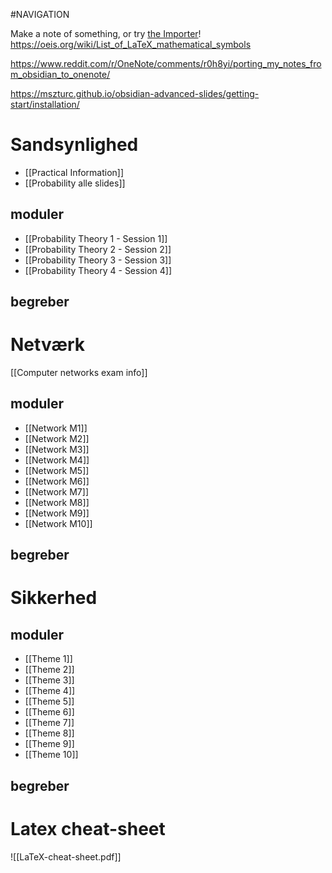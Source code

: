 #NAVIGATION

Make a note of something, or try [the Importer](https://help.obsidian.md/Plugins/Importer)!
https://oeis.org/wiki/List_of_LaTeX_mathematical_symbols

https://www.reddit.com/r/OneNote/comments/r0h8yi/porting_my_notes_from_obsidian_to_onenote/


https://mszturc.github.io/obsidian-advanced-slides/getting-start/installation/

# Sandsynlighed

- [[Practical Information]]
- [[Probability alle slides]]
## moduler
- [[Probability Theory 1 - Session 1]]
- [[Probability Theory 2 - Session 2]]
- [[Probability Theory 3 - Session 3]]
- [[Probability Theory 4 - Session 4]]
## begreber

# Netværk
[[Computer networks exam info]]
## moduler
- [[Network M1]]
- [[Network M2]]
- [[Network M3]]
- [[Network M4]]
- [[Network M5]]
- [[Network M6]]
- [[Network M7]]
- [[Network M8]]
- [[Network M9]]
- [[Network M10]]
## begreber

# Sikkerhed
## moduler
- [[Theme 1]]
- [[Theme 2]]
- [[Theme 3]]
- [[Theme 4]]
- [[Theme 5]]
- [[Theme 6]]
- [[Theme 7]]
- [[Theme 8]]
- [[Theme 9]]
- [[Theme 10]]
## begreber


# Latex cheat-sheet
![[LaTeX-cheat-sheet.pdf]] 